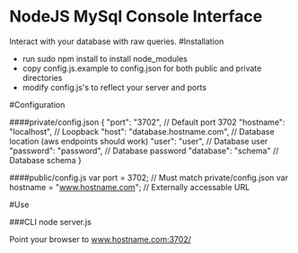 NodeJS MySql Console Interface
====================

Interact with your database with raw queries.
#Installation

- run sudo npm install to install node\_modules
- copy config.js.example to config.json for both public and private directories
- modify config.js's to reflect your server and ports

#Configuration

####private/config.json
    {
    "port": "3702",                     // Default port 3702
    "hostname": "localhost",            // Loopback
    "host": "database.hostname.com",    // Database location (aws endpoints should work)
    "user": "user",                     // Database user
    "password": "password",             // Database password
    "database": "schema"                // Database schema
    }
    
####public/config.js
    var port = 3702;                        // Must match private/config.json
    var hostname = "www.hostname.com";       // Externally accessable URL

#Use

###CLI
    node server.js

Point your browser to www.hostname.com:3702/

